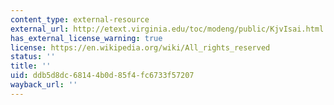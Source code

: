 ```yaml
---
content_type: external-resource
external_url: http://etext.virginia.edu/toc/modeng/public/KjvIsai.html
has_external_license_warning: true
license: https://en.wikipedia.org/wiki/All_rights_reserved
status: ''
title: ''
uid: ddb5d8dc-6814-4b0d-85f4-fc6733f57207
wayback_url: ''
---
```

